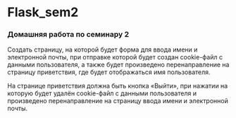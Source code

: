 # Flask_sem2
### Домашняя работа по семинару 2

Создать страницу, на которой будет форма для ввода имени и электронной почты, 
при отправке которой будет создан cookie-файл с данными пользователя, 
а также будет произведено перенаправление на страницу приветствия, где будет отображаться имя пользователя.

На странице приветствия должна быть кнопка «Выйти», при нажатии на которую будет удалён cookie-файл 
с данными пользователя и произведено перенаправление на страницу ввода имени и электронной почты.
